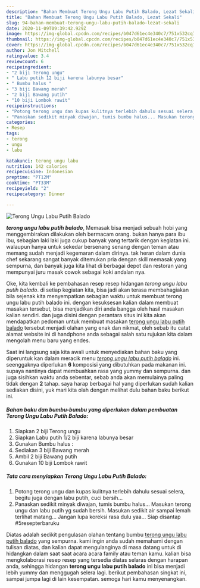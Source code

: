 ```yaml
---
description: "Bahan Membuat Terong Ungu Labu Putih Balado, Lezat Sekali"
title: "Bahan Membuat Terong Ungu Labu Putih Balado, Lezat Sekali"
slug: 94-bahan-membuat-terong-ungu-labu-putih-balado-lezat-sekali
date: 2020-11-09T09:39:42.929Z
image: https://img-global.cpcdn.com/recipes/b047d61ec4e340c7/751x532cq70/terong-ungu-labu-putih-balado-foto-resep-utama.jpg
thumbnail: https://img-global.cpcdn.com/recipes/b047d61ec4e340c7/751x532cq70/terong-ungu-labu-putih-balado-foto-resep-utama.jpg
cover: https://img-global.cpcdn.com/recipes/b047d61ec4e340c7/751x532cq70/terong-ungu-labu-putih-balado-foto-resep-utama.jpg
author: Jon Mitchell
ratingvalue: 3.4
reviewcount: 6
recipeingredient:
- "2 biji Terong ungu"
- " Labu putih 12 biji karena labunya besar"
- " Bumbu halus "
- "3 biji Bawang merah"
- "2 biji Bawang putih"
- "10 biji Lombok rawit"
recipeinstructions:
- "Potong terong ungu dan kupas kulitnya terlebih dahulu sesuai selera, begitu juga dengan labu putih, cuci bersih..."
- "Panaskan sedikit minyak diwajan, tumis bumbu halus... Masukan terong ungu dan labu putih yg sudah bersih. Masukan sedikit air sampai lemah terlihat matang... Jangan lupa koreksi rasa dulu yaa... Siap disantap #5resepterbaruku"
categories:
- Resep
tags:
- terong
- ungu
- labu

katakunci: terong ungu labu 
nutrition: 142 calories
recipecuisine: Indonesian
preptime: "PT12M"
cooktime: "PT33M"
recipeyield: "2"
recipecategory: Dinner

---
```



![Terong Ungu Labu Putih Balado](https://img-global.cpcdn.com/recipes/b047d61ec4e340c7/751x532cq70/terong-ungu-labu-putih-balado-foto-resep-utama.jpg)

<b><i>terong ungu labu putih balado</i></b>, Memasak bisa menjadi sebuah hobi yang menggembirakan dilakukan oleh bermacam orang. bukan hanya para ibu ibu, sebagian laki laki juga cukup banyak yang tertarik dengan kegiatan ini. walaupun hanya untuk sekedar bersenang senang dengan teman atau memang sudah menjadi kegemaran dalam dirinya. tak heran dalam dunia chef sekarang sangat banyak ditemukan pria dengan skill memasak yang sempurna, dan banyak juga kita lihat di berbagai depot dan restoran yang mempunyai juru masak cowok sebagai koki andalan nya.



Oke, kita kembali ke pembahasan resep resep hidangan <i>terong ungu labu putih balado</i>. di setiap kegiatan kita, bisa jadi akan terasa membahagiakan bila sejenak kita menyempatkan sebagian waktu untuk membuat terong ungu labu putih balado ini. dengan kesuksesan kalian dalam membuat masakan tersebut, bisa menjadikan diri anda bangga oleh hasil masakan kalian sendiri. dan juga disini dengan perantara situs ini kita akan mendapatkan pedoman untuk membuat masakan <u>terong ungu labu putih balado</u> tersebut menjadi olahan yang enak dan nikmat, oleh sebab itu catat alamat website ini di handphone anda sebagai salah satu rujukan kita dalam mengolah menu baru yang endes.


Saat ini langsung saja kita awali untuk menyediakan bahan baku yang diperuntuk kan dalam meracik menu <u><i>terong ungu labu putih balado</i></u> ini. seenggaknya diperlukan <b>6</b> komposisi yang dibutuhkan pada makanan ini. supaya nantinya dapat membuahkan rasa yang yummy dan sempurna. dan juga sisihkan waktu anda sebentar, sebab anda akan memulainya paling tidak dengan <b>2</b> tahap. saya harap berbagai hal yang diperlukan sudah kalian sediakan disini, yuk mari kita olah dengan melihat dulu bahan baku berikut ini.

<!--inarticleads1-->

##### Bahan baku dan bumbu-bumbu yang diperlukan dalam pembuatan Terong Ungu Labu Putih Balado:

1. Siapkan 2 biji Terong ungu
1. Siapkan  Labu putih 1/2 biji karena labunya besar
1. Gunakan  Bumbu halus :
1. Sediakan 3 biji Bawang merah
1. Ambil 2 biji Bawang putih
1. Gunakan 10 biji Lombok rawit




<!--inarticleads2-->

##### Tata cara menyiapkan Terong Ungu Labu Putih Balado:

1. Potong terong ungu dan kupas kulitnya terlebih dahulu sesuai selera, begitu juga dengan labu putih, cuci bersih...
1. Panaskan sedikit minyak diwajan, tumis bumbu halus... Masukan terong ungu dan labu putih yg sudah bersih. Masukan sedikit air sampai lemah terlihat matang... Jangan lupa koreksi rasa dulu yaa... Siap disantap #5resepterbaruku




Diatas adalah sedikit pengulasan olahan tentang bumbu <u>terong ungu labu putih balado</u> yang sempurna. kami ingin anda sudah memahami dengan tulisan diatas, dan kalian dapat mengulanginya di masa datang untuk di hidangkan dalam saat saat acara acara family atau teman kamu. kalian bisa mengkolaborasi resep resep yang tersedia diatas selaras dengan harapan anda, sehingga hidangan <b>terong ungu labu putih balado</b> ini bisa menjadi lebih yummy dan menggugah selera lagi. berikut pembahasan singkat ini, sampai jumpa lagi di lain kesempatan. semoga hari kamu menyenangkan.
